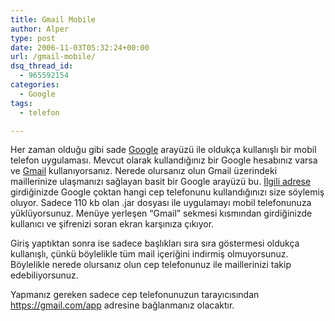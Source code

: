```yaml
---
title: Gmail Mobile
author: Alper
type: post
date: 2006-11-03T05:32:24+00:00
url: /gmail-mobile/
dsq_thread_id:
  - 965592154
categories:
  - Google
tags:
  - telefon

---
```

Her zaman olduğu gibi sade [Google][1] arayüzü ile oldukça kullanışlı bir mobil telefon uygulaması. Mevcut olarak kullandığınız bir Google hesabınız varsa ve [Gmail][2] kullanıyorsanız. Nerede olursanız olun Gmail üzerindeki maillerinize ulaşmanızı sağlayan basit bir Google arayüzü bu. [İlgili adrese][3] girdiğinizde Google çoktan hangi cep telefonunu kullandığınızı size söylemiş oluyor. Sadece 110 kb olan .jar dosyası ile uygulamayı mobil telefonunuza yüklüyorsunuz. Menüye yerleşen &#8220;Gmail&#8221; sekmesi kısmından girdiğinizde kullanıcı ve şifrenizi soran ekran karşınıza çıkıyor.

Giriş yaptıktan sonra ise sadece başlıkları sıra sıra göstermesi oldukça kullanışlı, çünkü böylelikle tüm mail içeriğini indirmiş olmuyorsunuz. Böylelikle nerede olursanız olun cep telefonunuz ile maillerinizi takip edebiliyorsunuz.

Yapmanız gereken sadece cep telefonunuzun tarayıcısından <https://gmail.com/app> adresine bağlanmanız olacaktır.

 [1]: https://www.google.com.tr
 [2]: https://gmail.com/
 [3]: https://gmail.com/app